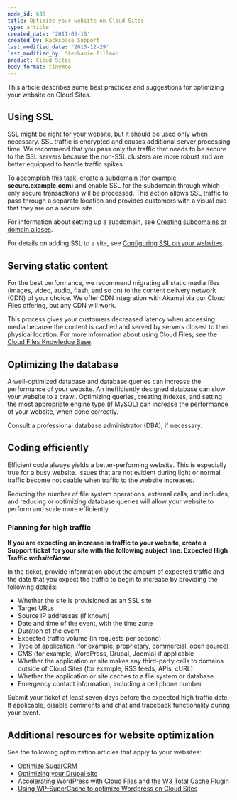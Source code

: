 ```yaml
---
node_id: 633
title: Optimize your website on Cloud Sites
type: article
created_date: '2011-03-16'
created_by: Rackspace Support
last_modified_date: '2015-12-29'
last_modified_by: Stephanie Fillmon
product: Cloud Sites
body_format: tinymce
---
```


This article describes some best practices and suggestions for
optimizing your website on Cloud Sites.

Using SSL
---------

SSL might be right for your website, but it should be used only when
necessary. SSL traffic is encrypted and causes additional server
processing time. We recommend that you pass only the traffic that needs
to be secure to the SSL servers because the non-SSL clusters are more
robust and are better equipped to handle traffic spikes.

To accomplish this task, create a subdomain (for example,
**secure.example.com**) and enable SSL for the subdomain through which
only secure transactions will be processed. This action allows SSL
traffic to pass through a separate location and provides customers with
a visual cue that they are on a secure site.

For information about setting up a subdomain, see [Creating subdomains
or domain
aliases](/howto/getting-started-with-cloud-sites-creating-sub-domains-andor-domain-aliases).

For details on adding SSL to a site, see [Configuring SSL on your
websites](/howto/getting-started-with-cloud-sites-configuring-ssl-on-your-websites).

Serving static content
----------------------

For the best performance, we recommend migrating all static media files
(images, video, audio, flash, and so on) to the content delivery network
(CDN) of your choice. We offer CDN integration with Akamai via our Cloud
Files offering, but any CDN will work.

This process gives your customers decreased latency when accessing media
because the content is cached and served by servers closest to their
physical location. For more information about using Cloud Files, see the
[Cloud Files Knowledge
Base](/howto/cloud-files).

Optimizing the database
-----------------------

A well-optimized database and database queries can increase the
performance of your website. An inefficiently designed database can slow
your website to a crawl. Optimizing queries, creating indexes, and
setting the most appropriate engine type (if MySQL) can increase the
performance of your website, when done correctly.

Consult a professional database administrator (DBA), if necessary.

Coding efficiently
------------------

Efficient code always yields a better-performing website. This is
especially true for a busy website. Issues that are not evident during
light or normal traffic become noticeable when traffic to the website
increases.

Reducing the number of file system operations, external calls, and
includes, and reducing or optimizing database queries will allow your
website to perform and scale more efficiently.

### Planning for high traffic

**If you are expecting an increase in traffic to your website, create a
Support ticket for your site with the following subject line: Expected
High Traffic *websiteName***.

In the ticket, provide information about the amount of expected traffic
and the date that you expect the traffic to begin to increase by
providing the following details:

-   Whether the site is provisioned as an SSL site
-   Target URLs
-   Source IP addresses (if known)
-   Date and time of the event, with the time zone
-   Duration of the event
-   Expected traffic volume (in requests per second)
-   Type of application (for example, proprietary, commercial,
    open source)
-   CMS (for example, WordPress, Drupal, Joomla) if applicable
-   Whether the application or site makes any third-party calls to
    domains outside of Cloud Sites (for example, RSS feeds, APIs, cURL)
-   Whether the application or site caches to a file system or database
-   Emergency contact information, including a cell phone number

Submit your ticket at least seven days before the expected high traffic
date. If applicable, disable comments and chat and traceback
functionality during your event.

Additional resources for website optimization
---------------------------------------------

See the following optimization articles that apply to your websites:

-   [Optimize
    SugarCRM](/howto/optimize-sugarcrm-on-cloud-sites)
-   [Optimizing your Drupal
    site](http://www.rackspace.com/blog/optimizing-your-drupal-site/)
-   [Accelerating WordPress with Cloud Files and the W3 Total Cache
    Plugin](/howto/accelerating-wordpress-with-cloud-files-cdn-and-the-w3-total-cache-plugin)
-   [Using WP-SuperCache to optimize Wordpress on Cloud
    Sites](/howto/using-wp-supercache-to-optimize-wordpress-on-cloud-sites)


